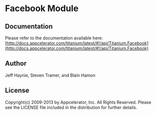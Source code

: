 # Facebook Module

## Documentation

Please refer to the documentation available here:
[http://docs.appcelerator.com/titanium/latest/#!/api/Titanium.Facebook](http://docs.appcelerator.com/titanium/latest/#!/api/Titanium.Facebook)

## Author

Jeff Haynie, Steven Tramer, and Blain Hamon

## License

Copyright(c) 2009-2013 by Appcelerator, Inc. All Rights Reserved. Please see the LICENSE file included in the distribution for further details.
